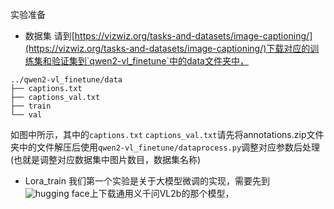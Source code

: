 实验准备
- 数据集
请到[https://vizwiz.org/tasks-and-datasets/image-captioning/](https://vizwiz.org/tasks-and-datasets/image-captioning/)下载对应的训练集和验证集到`qwen2-vl_finetune`中的data文件夹中，
```
../qwen2-vl_finetune/data
├── captions.txt
├── captions_val.txt
├── train
└── val
```
如图中所示，其中的`captions.txt` `captions_val.txt`请先将annotations.zip文件夹中的文件解压后使用`qwen2-vl_finetune/dataprocess.py`调整对应参数后处理
(也就是调整对应数据集中图片数目，数据集名称)

- Lora_train
我们第一个实验是关于大模型微调的实现，需要先到![hugging face](https://hf-mirror.com/Qwen/Qwen2-VL-2B-Instruct)上下载通用义千问VL2b的那个模型，

